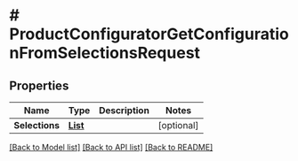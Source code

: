 # # ProductConfiguratorGetConfigurationFromSelectionsRequest


## Properties 


Name | Type | Description | Notes
------------ | ------------- | ------------- | -------------
**Selections**| [**List<ProductconfiguratorconfigurationSelection>**](ProductconfiguratorconfigurationSelection.md) |   | [optional]


[[Back to Model list]](../../README.md#models) [[Back to API list]](../../README.md#endpoints) [[Back to README]](../../README.md)

